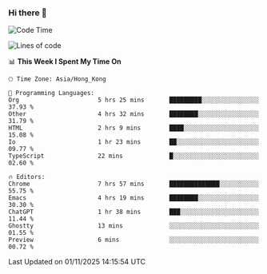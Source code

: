 ### Hi there 👋

<!--
**nicehiro/nicehiro** is a ✨ _special_ ✨ repository because its `README.md` (this file) appears on your GitHub profile.

Here are some ideas to get you started:

- 🔭 I’m currently working on ...
- 🌱 I’m currently learning ...
- 👯 I’m looking to collaborate on ...
- 🤔 I’m looking for help with ...
- 💬 Ask me about ...
- 📫 How to reach me: ...
- 😄 Pronouns: ...
- ⚡ Fun fact: ...
-->

<!--START_SECTION:waka-->
![Code Time](http://img.shields.io/badge/Code%20Time-1%2C186%20hrs%2049%20mins-blue)

![Lines of code](https://img.shields.io/badge/From%20Hello%20World%20I%27ve%20Written-1.9%20million%20lines%20of%20code-blue)

📊 **This Week I Spent My Time On** 

```text
🕑︎ Time Zone: Asia/Hong_Kong

💬 Programming Languages: 
Org                      5 hrs 25 mins       █████████░░░░░░░░░░░░░░░░   37.93 % 
Other                    4 hrs 32 mins       ████████░░░░░░░░░░░░░░░░░   31.79 % 
HTML                     2 hrs 9 mins        ████░░░░░░░░░░░░░░░░░░░░░   15.08 % 
Io                       1 hr 23 mins        ██░░░░░░░░░░░░░░░░░░░░░░░   09.77 % 
TypeScript               22 mins             █░░░░░░░░░░░░░░░░░░░░░░░░   02.60 % 

🔥 Editors: 
Chrome                   7 hrs 57 mins       ██████████████░░░░░░░░░░░   55.75 % 
Emacs                    4 hrs 19 mins       ████████░░░░░░░░░░░░░░░░░   30.30 % 
ChatGPT                  1 hr 38 mins        ███░░░░░░░░░░░░░░░░░░░░░░   11.44 % 
Ghostty                  13 mins             ░░░░░░░░░░░░░░░░░░░░░░░░░   01.55 % 
Preview                  6 mins              ░░░░░░░░░░░░░░░░░░░░░░░░░   00.72 % 
```


 Last Updated on 01/11/2025 14:15:54 UTC
<!--END_SECTION:waka-->
